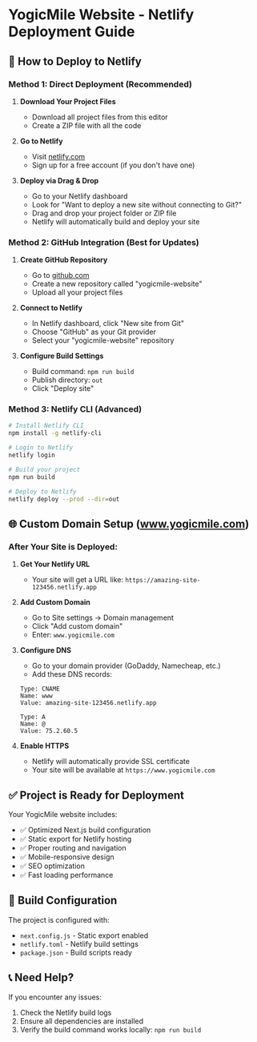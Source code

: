 # YogicMile Website - Netlify Deployment Guide

## 🚀 How to Deploy to Netlify

### Method 1: Direct Deployment (Recommended)

1. **Download Your Project Files**
   - Download all project files from this editor
   - Create a ZIP file with all the code

2. **Go to Netlify**
   - Visit [netlify.com](https://netlify.com)
   - Sign up for a free account (if you don't have one)

3. **Deploy via Drag & Drop**
   - Go to your Netlify dashboard
   - Look for "Want to deploy a new site without connecting to Git?"
   - Drag and drop your project folder or ZIP file
   - Netlify will automatically build and deploy your site

### Method 2: GitHub Integration (Best for Updates)

1. **Create GitHub Repository**
   - Go to [github.com](https://github.com)
   - Create a new repository called "yogicmile-website"
   - Upload all your project files

2. **Connect to Netlify**
   - In Netlify dashboard, click "New site from Git"
   - Choose "GitHub" as your Git provider
   - Select your "yogicmile-website" repository

3. **Configure Build Settings**
   - Build command: `npm run build`
   - Publish directory: `out`
   - Click "Deploy site"

### Method 3: Netlify CLI (Advanced)

```bash
# Install Netlify CLI
npm install -g netlify-cli

# Login to Netlify
netlify login

# Build your project
npm run build

# Deploy to Netlify
netlify deploy --prod --dir=out
```

## 🌐 Custom Domain Setup (www.yogicmile.com)

### After Your Site is Deployed:

1. **Get Your Netlify URL**
   - Your site will get a URL like: `https://amazing-site-123456.netlify.app`

2. **Add Custom Domain**
   - Go to Site settings → Domain management
   - Click "Add custom domain"
   - Enter: `www.yogicmile.com`

3. **Configure DNS**
   - Go to your domain provider (GoDaddy, Namecheap, etc.)
   - Add these DNS records:
   ```
   Type: CNAME
   Name: www
   Value: amazing-site-123456.netlify.app
   
   Type: A
   Name: @
   Value: 75.2.60.5
   ```

4. **Enable HTTPS**
   - Netlify will automatically provide SSL certificate
   - Your site will be available at `https://www.yogicmile.com`

## ✅ Project is Ready for Deployment

Your YogicMile website includes:
- ✅ Optimized Next.js build configuration
- ✅ Static export for Netlify hosting
- ✅ Proper routing and navigation
- ✅ Mobile-responsive design
- ✅ SEO optimization
- ✅ Fast loading performance

## 🔧 Build Configuration

The project is configured with:
- `next.config.js` - Static export enabled
- `netlify.toml` - Netlify build settings
- `package.json` - Build scripts ready

## 📞 Need Help?

If you encounter any issues:
1. Check the Netlify build logs
2. Ensure all dependencies are installed
3. Verify the build command works locally: `npm run build`